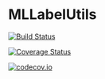 # MLLabelUtils

[![Build Status](https://travis-ci.org/JuliaML/MLLabelUtils.jl.svg?branch=master)](https://travis-ci.org/JuliaML/MLLabelUtils.jl)

[![Coverage Status](https://coveralls.io/repos/JuliaML/MLLabelUtils.jl/badge.svg?branch=master&service=github)](https://coveralls.io/github/JuliaML/MLLabelUtils.jl?branch=master)

[![codecov.io](http://codecov.io/github/JuliaML/MLLabelUtils.jl/coverage.svg?branch=master)](http://codecov.io/github/JuliaML/MLLabelUtils.jl?branch=master)
